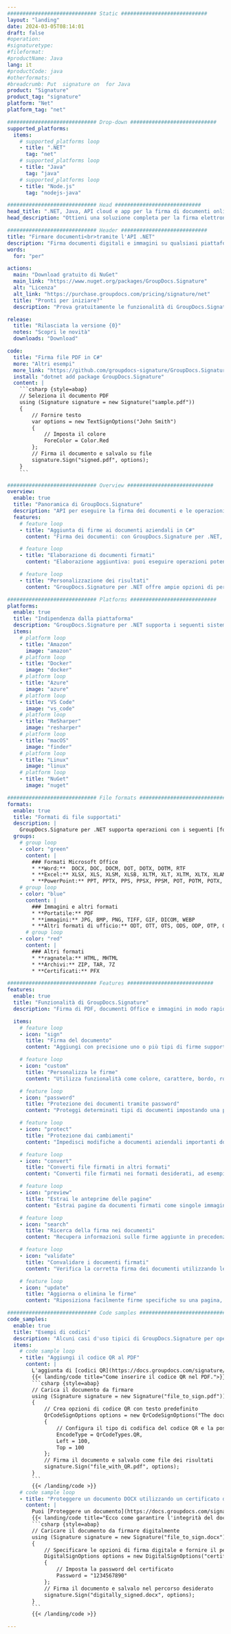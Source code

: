 ```yaml
---
############################# Static ############################
layout: "landing"
date: 2024-03-05T08:14:01
draft: false
#operation: 
#signaturetype: 
#fileformat: 
#productName: Java
lang: it
#productCode: java
#otherformats: 
#breadcrumb: Put  signature on  for Java
product: "Signature"
product_tag: "signature"
platform: "Net"
platform_tag: "net"

############################# Drop-down ############################
supported_platforms:
  items:
    # supported_platforms loop
    - title: ".NET"
      tag: "net"
    # supported_platforms loop
    - title: "Java"
      tag: "java"
    # supported_platforms loop
    - title: "Node.js"
      tag: "nodejs-java"

############################# Head ############################
head_title: ".NET, Java, API cloud e app per la firma di documenti online"
head_description: "Ottieni una soluzione completa per la firma elettronica dei documenti per .NET, Java e applicazioni basate su cloud. Firma formati di documenti comuni online utilizzando la semplice funzionalità di trascinamento della selezione"

############################# Header ############################
title: "Firmare documenti<br>tramite l'API .NET"
description: "Firma documenti digitali e immagini su qualsiasi piattaforma utilizzando le nostre API flessibili e soluzioni basate su app per programmatori e utenti finali."
words:
  for: "per"

actions:
  main: "Download gratuito di NuGet"
  main_link: "https://www.nuget.org/packages/GroupDocs.Signature"
  alt: "Licenza"
  alt_link: "https://purchase.groupdocs.com/pricing/signature/net"
  title: "Pronti per iniziare?"
  description: "Prova gratuitamente le funzionalità di GroupDocs.Signature o richiedi una licenza"

release:
  title: "Rilasciata la versione {0}"
  notes: "Scopri le novità"
  downloads: "Download"

code:
  title: "Firma file PDF in C#"
  more: "Altri esempi"
  more_link: "https://github.com/groupdocs-signature/GroupDocs.Signature-for-.NET"
  install: "dotnet add package GroupDocs.Signature"
  content: |
    ```csharp {style=abap}   
    // Seleziona il documento PDF
    using (Signature signature = new Signature("sample.pdf"))
    {
        // Fornire testo
        var options = new TextSignOptions("John Smith")
        {
            // Imposta il colore
            ForeColor = Color.Red
        };
        // Firma il documento e salvalo su file
        signature.Sign("signed.pdf", options);
    }
    ```

############################# Overview ############################
overview:
  enable: true
  title: "Panoramica di GroupDocs.Signature"
  description: "API per eseguire la firma dei documenti e le operazioni correlate nelle applicazioni .NET"
  features:
    # feature loop
    - title: "Aggiunta di firme ai documenti aziendali in C#"
      content: "Firma dei documenti: con GroupDocs.Signature per .NET, puoi aggiungere vari tipi di firme, come testo, immagini, codici a barre e certificati digitali, ai documenti PDF e Office. Questa API ti consente di firmare i tuoi documenti con quasi tutti i tipi di dati, inclusi i metadati nascosti."

    # feature loop
    - title: "Elaborazione di documenti firmati"
      content: "Elaborazione aggiuntiva: puoi eseguire operazioni potenti sui documenti firmati utilizzando GroupDocs.Signature. Ciò include la ricerca di firme esistenti all'interno di documenti aziendali e la loro verifica utilizzando criteri specifici. Inoltre, puoi recuperare informazioni sui documenti e visualizzare in anteprima le pagine tramite questa API .NET."

    # feature loop
    - title: "Personalizzazione dei risultati"
      content: "GroupDocs.Signature per .NET offre ampie opzioni di personalizzazione. Puoi posizionare con precisione le firme in qualsiasi punto della pagina del documento e regolarne l'aspetto utilizzando una varietà di impostazioni. Inoltre, questa API supporta il salvataggio dei documenti elaborati in un'ampia gamma di formati supportati."

############################# Platforms ############################
platforms:
  enable: true
  title: "Indipendenza dalla piattaforma"
  description: "GroupDocs.Signature per .NET supporta i seguenti sistemi operativi, framework e gestori di pacchetti"
  items:
    # platform loop
    - title: "Amazon"
      image: "amazon"
    # platform loop
    - title: "Docker"
      image: "docker"
    # platform loop
    - title: "Azure"
      image: "azure"
    # platform loop
    - title: "VS Code"
      image: "vs_code"
    # platform loop
    - title: "ReSharper"
      image: "resharper"
    # platform loop
    - title: "macOS"
      image: "finder"
    # platform loop
    - title: "Linux"
      image: "linux"
    # platform loop
    - title: "NuGet"
      image: "nuget"

############################# File formats ############################
formats:
  enable: true
  title: "Formati di file supportati"
  description: |
    GroupDocs.Signature per .NET supporta operazioni con i seguenti [formati di file](https://docs.groupdocs.com/signature/net/supported-document-formats/).
  groups:
    # group loop
    - color: "green"
      content: |
        ### Formati Microsoft Office
        * **Word:**  DOCX, DOC, DOCM, DOT, DOTX, DOTM, RTF
        * **Excel:** XLSX, XLS, XLSM, XLSB, XLTM, XLT, XLTM, XLTX, XLAM, SXC, SpreadsheetML
        * **PowerPoint:** PPT, PPTX, PPS, PPSX, PPSM, POT, POTM, POTX, PPTM
    # group loop
    - color: "blue"
      content: |
        ### Immagini e altri formati
        * **Portatile:** PDF
        * **immagini:** JPG, BMP, PNG, TIFF, GIF, DICOM, WEBP
        * **Altri formati di ufficio:** ODT, OTT, OTS, ODS, ODP, OTP, ODG
      # group loop
    - color: "red"
      content: |
        ### Altri formati
        * **ragnatela:** HTML, MHTML
        * **Archivi:** ZIP, TAR, 7Z
        * **Certificati:** PFX

############################# Features ############################
features:
  enable: true
  title: "Funzionalità di GroupDocs.Signature"
  description: "Firma di PDF, documenti Office e immagini in modo rapido e accurato"

  items:
    # feature loop
    - icon: "sign"
      title: "Firma del documento"
      content: "Aggiungi con precisione uno o più tipi di firme supportate in qualsiasi posizione specificata sui documenti aziendali."

    # feature loop
    - icon: "custom"
      title: "Personalizza le firme"
      content: "Utilizza funzionalità come colore, carattere, bordo, rotazione, ecc. per configurare l'aspetto delle firme."

    # feature loop
    - icon: "password"
      title: "Protezione dei documenti tramite password"
      content: "Proteggi determinati tipi di documenti impostando una password dopo la firma."

    # feature loop
    - icon: "protect"
      title: "Protezione dai cambiamenti"
      content: "Impedisci modifiche a documenti aziendali importanti dopo aver aggiunto una firma con un certificato digitale."

    # feature loop
    - icon: "convert"
      title: "Converti file firmati in altri formati"
      content: "Converti file firmati nei formati desiderati, ad esempio salvando un documento Word come PDF."

    # feature loop
    - icon: "preview"
      title: "Estrai le anteprime delle pagine"
      content: "Estrai pagine da documenti firmati come singole immagini per elaborazioni future."

    # feature loop
    - icon: "search"
      title: "Ricerca della firma nei documenti"
      content: "Recupera informazioni sulle firme aggiunte in precedenza in documenti specifici."

    # feature loop
    - icon: "validate"
      title: "Convalidare i documenti firmati"
      content: "Verifica la corretta firma dei documenti utilizzando le funzionalità di convalida."

    # feature loop
    - icon: "update"
      title: "Aggiorna o elimina le firme"
      content: "Riposiziona facilmente firme specifiche su una pagina, modificane il testo o eliminale senza problemi."

############################# Code samples ############################
code_samples:
  enable: true
  title: "Esempi di codici"
  description: "Alcuni casi d'uso tipici di GroupDocs.Signature per operazioni .NET"
  items:
    # code sample loop
    - title: "Aggiungi il codice QR al PDF"
      content: |
        L'aggiunta di [codici QR](https://docs.groupdocs.com/signature/net/esign-document-with-qr-code-signature/) a pagine specifiche di documenti PDF può migliorare i processi aziendali. Di seguito è riportato un esempio di come aggiungere un codice QR utilizzando GroupDocs.Signature.
        {{< landing/code title="Come inserire il codice QR nel PDF.">}}
        ```csharp {style=abap}
        // Carica il documento da firmare
        using (Signature signature = new Signature("file_to_sign.pdf"))
        {
            // Crea opzioni di codice QR con testo predefinito
            QrCodeSignOptions options = new QrCodeSignOptions("The document is approved by John Smith")
            {
                // Configura il tipo di codifica del codice QR e la posizione sulla pagina
                EncodeType = QrCodeTypes.QR,
                Left = 100,
                Top = 100
            };
            // Firma il documento e salvalo come file dei risultati
            signature.Sign("file_with_QR.pdf", options);
        }
        ```
        {{< /landing/code >}}
    # code sample loop
    - title: "Proteggere un documento DOCX utilizzando un certificato digitale"
      content: |
        Puoi [Proteggere un documento](https://docs.groupdocs.com/signature/net/esign-document-with-digital-signature/) utilizzando firme personali o aziendali archiviate come certificati digitali. Tali documenti protetti non possono essere modificati senza invalidare la firma.
        {{< landing/code title="Ecco come garantire l'integrità del documento.">}}
        ```csharp {style=abap}   
        // Caricare il documento da firmare digitalmente
        using (Signature signature = new Signature("file_to_sign.docx"))
        {
            // Specificare le opzioni di firma digitale e fornire il percorso del file del certificato
            DigitalSignOptions options = new DigitalSignOptions("certificate.pfx")
            {
                // Imposta la password del certificato
                Password = "1234567890"
            };
            // Firma il documento e salvalo nel percorso desiderato
            signature.Sign("digitally_signed.docx", options);
        }
        ```
        {{< /landing/code >}}

---
```


